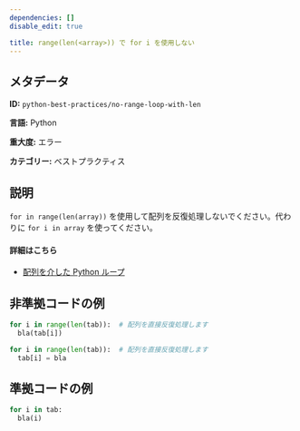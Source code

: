 ```yaml
---
dependencies: []
disable_edit: true

title: range(len(<array>)) で for i を使用しない
---
```

## メタデータ
**ID:** `python-best-practices/no-range-loop-with-len`

**言語:** Python

**重大度:** エラー

**カテゴリー:** ベストプラクティス

## 説明
`for in range(len(array))` を使用して配列を反復処理しないでください。代わりに `for i in array` を使ってください。

#### 詳細はこちら

 - [配列を介した Python ループ](https://www.w3schools.com/python/gloss_python_array_loop.asp)

## 非準拠コードの例
```python
for i in range(len(tab)):  # 配列を直接反復処理します
  bla(tab[i])
```

```python
for i in range(len(tab)):  # 配列を直接反復処理します
  tab[i] = bla
```

## 準拠コードの例
```python
for i in tab:
  bla(i)
```
